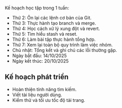 Kế hoạch học tập trong 1 tuần:

- Thứ 2: Ôn lại các lệnh cơ bản của Git.
- Thứ 3: Thực hành tạo branch và merge.
- Thứ 4: Học cách xử lý xung đột và revert.
- Thứ 5: Tìm hiểu stash và reset.
- Thứ 6: Làm bài tập thực hành tổng hợp.
- Thứ 7: Xem lại toàn bộ quy trình làm việc nhóm.
- Chủ nhật: Tổng kết và ghi chú các lỗi thường gặp.
- Ngày bắt đầu: 14/10/2025
- Ngày kết thúc: 20/10/2025

## Kế hoạch phát triển
- Hoàn thiện tính năng tìm kiếm.
- Viết tài liệu người dùng.
- Kiểm thử và tối ưu tốc độ tải trang.

